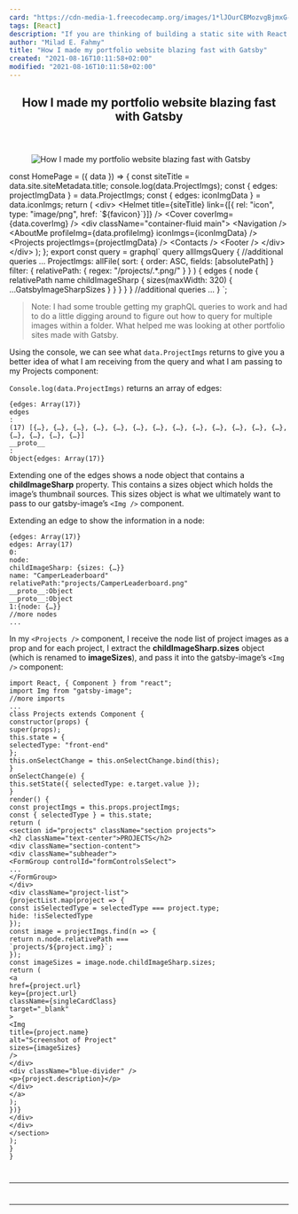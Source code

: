 ```yaml
---
card: "https://cdn-media-1.freecodecamp.org/images/1*lJOurCBMozvgBjmxG-Ljiw.jpeg"
tags: [React]
description: "If you are thinking of building a static site with React and "
author: "Milad E. Fahmy"
title: "How I made my portfolio website blazing fast with Gatsby"
created: "2021-08-16T10:11:58+02:00"
modified: "2021-08-16T10:11:58+02:00"
---
```

<div class="site-wrapper">
<main id="site-main" class="site-main outer">
<div class="inner">
<article class="post-full post tag-react tag-web-development tag-gatsbyjs tag-tech tag-web-hosting ">
<header class="post-full-header">
<h1 class="post-full-title">How I made my portfolio website blazing fast with Gatsby</h1>
</header>
<figure class="post-full-image">
<picture>
<source media="(max-width: 700px)" sizes="1px" srcset="data:image/gif;base64,R0lGODlhAQABAIAAAAAAAP///yH5BAEAAAAALAAAAAABAAEAAAIBRAA7 1w">
<source media="(min-width: 701px)" sizes="(max-width: 800px) 400px,
(max-width: 1170px) 700px,
1400px" srcset="https://cdn-media-1.freecodecamp.org/images/1*lJOurCBMozvgBjmxG-Ljiw.jpeg 300w,
https://cdn-media-1.freecodecamp.org/images/1*lJOurCBMozvgBjmxG-Ljiw.jpeg 600w,
https://cdn-media-1.freecodecamp.org/images/1*lJOurCBMozvgBjmxG-Ljiw.jpeg 1000w,
https://cdn-media-1.freecodecamp.org/images/1*lJOurCBMozvgBjmxG-Ljiw.jpeg 2000w">
<img onerror="this.style.display='none'" src="https://cdn-media-1.freecodecamp.org/images/1*lJOurCBMozvgBjmxG-Ljiw.jpeg" alt="How I made my portfolio website blazing fast with Gatsby">
</picture>
</figure>
<section class="post-full-content">
<div class="post-content">
const HomePage = ({ data }) =&gt; {
const siteTitle = data.site.siteMetadata.title;
console.log(data.ProjectImgs);
const { edges: projectImgData } = data.ProjectImgs;
const { edges: iconImgData } = data.iconImgs;
return (
&lt;div&gt;
&lt;Helmet
title={siteTitle}
link={[{ rel: "icon", type: "image/png", href: `${favicon}`}]}
/&gt;
&lt;Cover coverImg={data.coverImg} /&gt;
&lt;div className="container-fluid main"&gt;
&lt;Navigation /&gt;
&lt;AboutMe profileImg={data.profileImg} iconImgs={iconImgData}
/&gt;
&lt;Projects projectImgs={projectImgData} /&gt;
&lt;Contacts /&gt;
&lt;Footer /&gt;
&lt;/div&gt;
&lt;/div&gt;
);
};
export const query = graphql`
query allImgsQuery {
//additional queries
...
ProjectImgs: allFile(
sort: { order: ASC, fields: [absolutePath] }
filter: { relativePath: { regex: "/projects/.*.png/" } }
) {
edges {
node {
relativePath
name
childImageSharp {
sizes(maxWidth: 320) {
...GatsbyImageSharpSizes
}
}
}
}
}
//additional queries
...
}
`;</code></pre><blockquote>Note: I had some trouble getting my graphQL queries to work and had to do a little digging around to figure out how to query for multiple images within a folder. What helped me was looking at other portfolio sites made with Gatsby.</blockquote><p>Using the console, we can see what <code>data.ProjectImgs</code> returns to give you a better idea of what I am receiving from the query and what I am passing to my Projects component:</p><p><code>Console.log(data.ProjectImgs)</code> returns an array of edges:</p><pre><code>{edges: Array(17)}
edges
:
(17) [{…}, {…}, {…}, {…}, {…}, {…}, {…}, {…}, {…}, {…}, {…}, {…}, {…}, {…}, {…}, {…}, {…}]
__proto__
:
Object{edges: Array(17)}</code></pre><p>Extending one of the edges shows a node object that contains a <strong><strong>childImageSharp</strong></strong> property. This contains a sizes object which holds the image’s thumbnail sources. This sizes object is what we ultimately want to pass to our gatsby-image’s <code>&lt;Img /&gt;</code> component.</p><p>Extending an edge to show the information in a node:</p><pre><code>{edges: Array(17)}
edges: Array(17)
0:
node:
childImageSharp: {sizes: {…}}
name: "CamperLeaderboard"
relativePath:"projects/CamperLeaderboard.png"
__proto__:Object
__proto__:Object
1:{node: {…}}
//more nodes
...</code></pre><p>In my <code>&lt;Projects /&gt;</code> component, I receive the node list of project images as a prop and for each project, I extract the <strong><strong>childImageSharp.sizes</strong></strong> object (which is renamed to <strong><strong>imageSizes</strong></strong>), and pass it into the gatsby-image’s <code>&lt;Img /&gt;</code> component:</p><pre><code>import React, { Component } from "react";
import Img from "gatsby-image";
//more imports
...
class Projects extends Component {
constructor(props) {
super(props);
this.state = {
selectedType: "front-end"
};
this.onSelectChange = this.onSelectChange.bind(this);
}
onSelectChange(e) {
this.setState({ selectedType: e.target.value });
}
render() {
const projectImgs = this.props.projectImgs;
const { selectedType } = this.state;
return (
&lt;section id="projects" className="section projects"&gt;
&lt;h2 className="text-center"&gt;PROJECTS&lt;/h2&gt;
&lt;div className="section-content"&gt;
&lt;div className="subheader"&gt;
&lt;FormGroup controlId="formControlsSelect"&gt;
...
&lt;/FormGroup&gt;
&lt;/div&gt;
&lt;div className="project-list"&gt;
{projectList.map(project =&gt; {
const isSelectedType = selectedType === project.type;
hide: !isSelectedType
});
const image = projectImgs.find(n =&gt; {
return n.node.relativePath ===
`projects/${project.img}`;
});
const imageSizes = image.node.childImageSharp.sizes;
return (
&lt;a
href={project.url}
key={project.url}
className={singleCardClass}
target="_blank"
&gt;
&lt;Img
title={project.name}
alt="Screenshot of Project"
sizes={imageSizes}
/&gt;
&lt;/div&gt;
&lt;div className="blue-divider" /&gt;
&lt;p&gt;{project.description}&lt;/p&gt;
&lt;/div&gt;
&lt;/a&gt;
);
})}
&lt;/div&gt;
&lt;/div&gt;
&lt;/section&gt;
);
}
}
</div>
<hr>
<hr>
</section>
</article>
</div>
</main>
</div>
<!-- Google Tag Manager (noscript) -->
<!-- End Google Tag Manager (noscript) -->
